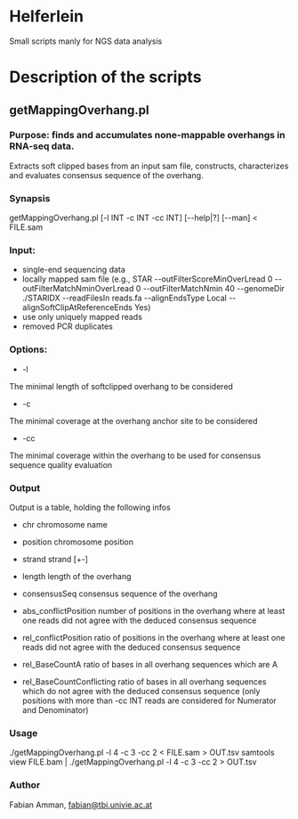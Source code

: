 # Helferlein
Small scripts manly for NGS data analysis

# Description of the scripts

## getMappingOverhang.pl

### Purpose: finds and accumulates none-mappable overhangs in RNA-seq data.

Extracts soft clipped bases from an input sam file, constructs, characterizes and evaluates consensus sequence of the overhang.

### Synapsis 
getMappingOverhang.pl [-l INT -c INT -cc INT] [--help|?] [--man] < FILE.sam

### Input: 
  * single-end sequencing data
  * locally mapped sam file (e.g., STAR --outFilterScoreMinOverLread 0 --outFilterMatchNminOverLread 0 --outFilterMatchNmin 40 --genomeDir ./STARIDX --readFilesIn reads.fa --alignEndsType Local --alignSoftClipAtReferenceEnds Yes)
  * use only uniquely mapped reads
  * removed PCR duplicates

### Options:

* -l

The minimal length of softclipped overhang to be considered

* -c

The minimal coverage at the overhang anchor site to be considered

* -cc

The minimal coverage within the overhang to be used for consensus sequence quality evaluation

### Output

Output is a table, holding the following infos

* chr chromosome name

* position  chromosome position

* strand	strand [+-]

* length  length of the overhang

* consensusSeq  consensus sequence of the overhang

* abs_conflictPosition  number of positions in the overhang where at least one reads did not agree with the deduced consensus sequence

* rel_conflictPosition  ratio of positions in the overhang where at least one reads did not agree with the deduced consensus sequence

* rel_BaseCountA	ratio of bases in all overhang sequences which are A

* rel_BaseCountConflicting  ratio of bases in all overhang sequences which do not agree with the deduced consensus sequence (only positions with more than -cc INT reads are considered for Numerator and Denominator)

### Usage
./getMappingOverhang.pl -l 4 -c 3 -cc 2 < FILE.sam > OUT.tsv
samtools view FILE.bam | ./getMappingOverhang.pl -l 4 -c 3 -cc 2 > OUT.tsv

### Author
Fabian Amman, fabian@tbi.univie.ac.at
